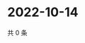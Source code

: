 # 2022-10-14

共 0 条

<!-- BEGIN WEIBO -->
<!-- 最后更新时间 Fri Oct 14 2022 05:19:34 GMT+0800 (China Standard Time) -->

<!-- END WEIBO -->
